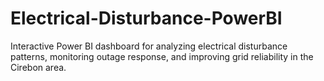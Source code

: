 # Electrical-Disturbance-PowerBI
Interactive Power BI dashboard for analyzing electrical disturbance patterns, monitoring outage response, and improving grid reliability in the Cirebon area.
